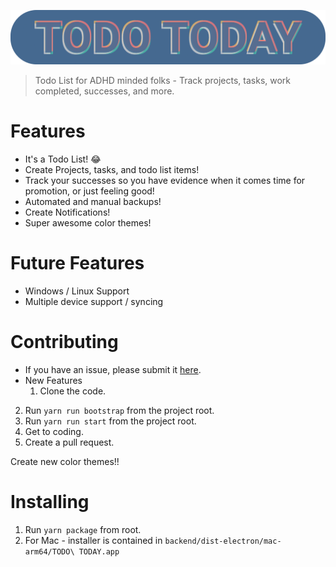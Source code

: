 ![alt text](./readme/logo.png "Logo")

> Todo List for ADHD minded folks - Track projects, tasks, work completed, successes, and more.

# Features

- It's a Todo List! 😂
- Create Projects, tasks, and todo list items!
- Track your successes so you have evidence when it comes time for promotion, or just feeling good!
- Automated and manual backups!
- Create Notifications!
- Super awesome color themes!

# Future Features

- Windows / Linux Support
- Multiple device support / syncing

# Contributing

- If you have an issue, please submit it [here](https://github.com/TravisBumgarner/todotoday/issues).
- New Features
  1. Clone the code.
2. Run `yarn run bootstrap` from the project root.
  3. Run `yarn run start` from the project root.
  4. Get to coding.
  5. Create a pull request.

Create new color themes!!

# Installing

1. Run `yarn package` from root.
2. For Mac - installer is contained in `backend/dist-electron/mac-arm64/TODO\ TODAY.app`
